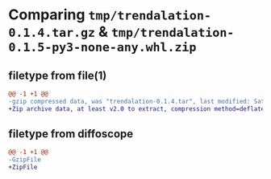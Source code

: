 # Comparing `tmp/trendalation-0.1.4.tar.gz` & `tmp/trendalation-0.1.5-py3-none-any.whl.zip`

## filetype from file(1)

```diff
@@ -1 +1 @@
-gzip compressed data, was "trendalation-0.1.4.tar", last modified: Sat Jul  8 17:31:52 2023, max compression
+Zip archive data, at least v2.0 to extract, compression method=deflate
```

## filetype from diffoscope

```diff
@@ -1 +1 @@
-GzipFile
+ZipFile
```


